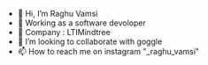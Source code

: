- 👋 Hi, I’m Raghu Vamsi
- 👀 Working as a software devoloper
- 🌱 Company : LTIMindtree
- 💞️ I’m looking to collaborate with goggle
- 📫 How to reach me on instagram "_raghu_vamsi"

<!---
Raghu6660/Raghu6660 is a ✨ special ✨ repository because its `README.md` (this file) appears on your GitHub profile.
You can click the Preview link to take a look at your changes.
--->
